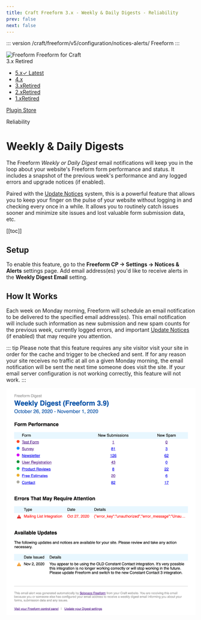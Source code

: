 ```yaml
---
title: Craft Freeform 3.x - Weekly & Daily Digests - Reliability
prev: false
next: false
---
```


<meta property="og:image" content="https://docs.solspace.com/extras/social/craft/freeform/freeform.png" />

::: version /craft/freeform/v5/configuration/notices-alerts/
Freeform
:::

<div id="pr-heading">
    <img src="https://docs.solspace.com/extras/icons/products/freeform-icon.png" alt="Freeform" class="pr-image">
    <span class="pr-name">Freeform</span>
    <span class="pr-category">for Craft</span>
    <div class="pr-v-wrapper">
        <div class="pr-v">
            <span class="pr-v-v">3.x</span>
            <span class="pr-v-type pr-retired">Retired</span>
            <span class="pr-v-arrow arrow down"></span>
        </div>
        <ul class="pr-v-list">
            <li><a href="/craft/freeform/v5/">5.x<span class="pr-v-type pr-latest">✓ Latest</span></a></li>
            <li><a href="/craft/freeform/v4/">4.x</a></li>
            <li><a href="/craft/freeform/v3/">3.x<span class="pr-v-type pr-retired">Retired</span></a></li>
            <li><a href="/craft/freeform/v2/">2.x<span class="pr-v-type pr-retired">Retired</span></a></li>
            <li><a href="/craft/freeform/v1/">1.x<span class="pr-v-type pr-retired">Retired</span></a></li>
        </ul>
    </div>
    <div class="pr-buy">
        <a href="https://plugins.craftcms.com/freeform" class="button button-blue"><span class="external-url">Plugin Store</span></a>
    </div>
</div>

<span class="page-section">Reliability</span>

# Weekly & Daily Digests <Badge type="feature" text="3.9.0+" /> <Badge type="feature" text="Improved in 3.10.0" />

The Freeform _Weekly or Daily Digest_ email notifications will keep you in the loop about your website's Freeform form performance and status. It includes a snapshot of the previous week's performance and any logged errors and upgrade notices (if enabled).

Paired with the [Update Notices](./update-notices.md) system, this is a powerful feature that allows you to keep your finger on the pulse of your website without logging in and checking every once in a while. It allows you to routinely catch issues sooner and minimize site issues and lost valuable form submission data, etc.


[[toc]]



<div class="content-block">

## Setup

To enable this feature, go to the **Freeform CP -> Settings -> Notices & Alerts** settings page. Add email address(es) you'd like to receive alerts in the **Weekly Digest Email** setting.

</div>
<div class="content-block">

## How It Works

Each week on Monday morning, Freeform will schedule an email notification to be delivered to the specified email address(es). This email notification will include such information as new submission and new spam counts for the previous week, currently logged errors, and important [Update Notices](./update-notices.md) (if enabled) that may require you attention.

::: tip
Please note that this feature requires any site visitor visit your site in order for the cache and trigger to be checked and sent. If for any reason your site receives no traffic at all on a given Monday morning, the email notification will be sent the next time someone does visit the site. If your email server configuration is not working correctly, this feature will not work.
:::

![Email Digest preview](../images/cp_settings-digest.png)

</div>